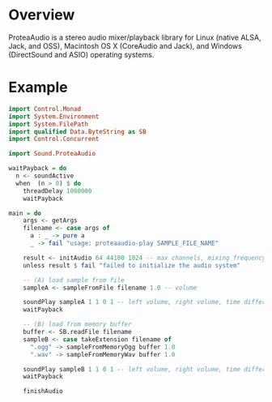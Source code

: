 # Overview

ProteaAudio is a stereo audio mixer/playback library
for Linux (native ALSA, Jack, and OSS),
Macintosh OS X (CoreAudio and Jack),
and Windows (DirectSound and ASIO) operating systems.


# Example

```haskell
import Control.Monad
import System.Environment
import System.FilePath
import qualified Data.ByteString as SB
import Control.Concurrent

import Sound.ProteaAudio

waitPayback = do
  n <- soundActive
  when  (n > 0) $ do
    threadDelay 1000000
    waitPayback

main = do
    args <- getArgs
    filename <- case args of
      a : _ -> pure a
      _ -> fail "usage: proteaaudio-play SAMPLE_FILE_NAME"

    result <- initAudio 64 44100 1024 -- max channels, mixing frequency, mixing buffer size
    unless result $ fail "failed to initialize the audio system"

    -- (A) load sample from file
    sampleA <- sampleFromFile filename 1.0 -- volume

    soundPlay sampleA 1 1 0 1 -- left volume, right volume, time difference between left and right, pitch factor for playback
    waitPayback

    -- (B) load from memory buffer
    buffer <- SB.readFile filename
    sampleB <- case takeExtension filename of
      ".ogg" -> sampleFromMemoryOgg buffer 1.0
      ".wav" -> sampleFromMemoryWav buffer 1.0

    soundPlay sampleB 1 1 0 1 -- left volume, right volume, time difference between left and right, pitch factor for playback
    waitPayback

    finishAudio
```